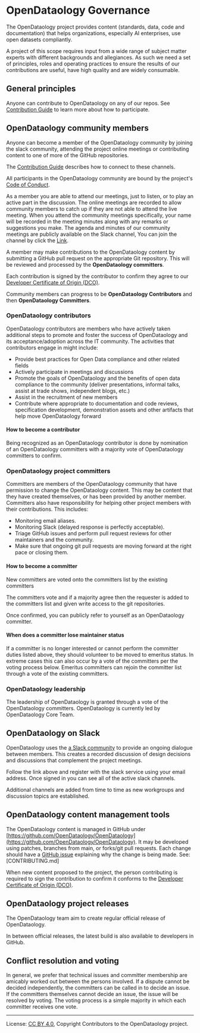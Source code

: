<!-- SPDX-License-Identifier: MIT -->

<!-- SPDX-License-Identifier: CC-BY-4.0 -->
<!-- Copyright Contributors to the OpenDataology project. -->

# OpenDataology Governance

The OpenDataology project provides content (standards, data, code and documentation) that helps organizations, especially AI enterprises, use open datasets compliantly.

A project of this scope requires input from a wide range of subject matter experts with different backgrounds and allegiances.
As such we need a set of principles, roles and operating practices to ensure the results of our contributions are useful,
have high quality and are widely consumable.

## General principles

Anyone can contribute to OpenDataology on any of our repos. See [Contribution Guide](CONTRIBUTING.md) to learn more about how to participate. 

## OpenDataology community members

Anyone can become a member of the OpenDataology community by joining the slack community, attending the project online meetings
or contributing content to one of more of the GitHub repositories.

The [Contribution Guide](CONTRIBUTING.md) describes how to connect to these channels.

All participants in the OpenDataology community are bound by the project's
[Code of Conduct](CODE_OF_CONDUCT.md).

As a member you are able to attend our meetings, just to listen, or to play an active part in the discussion.
The online meetings are recorded to allow community members to catch up if they are not able to attend the live meeting.
When you attend the community meetings specifically, your name will be recorded in the meeting minutes along with any remarks or suggestions you make.
The agenda and minutes of our community meetings are publicly available on the Slack channel, You can join the channel by click the [Link](https://join.slack.com/t/dataset-license/shared_invite/zt-1823jgzvb-3ExLy22G4fKSaTYdXb9fYQ).

A member may make contributions to the OpenDataology content by submitting a
GitHub pull request on the appropriate Git repository.
This will be reviewed and processed by the **OpenDataology committers**.

Each contribution is signed by the contributor to confirm they
agree to our [Developer Certificate of Origin (DCO)](what-is-the-dco.md).

Community members can progress to be **OpenDataology Contributors** and then **OpenDataology Committers**.

### OpenDataology contributors

OpenDataology contributors are members who have actively taken additional steps to promote and foster the success of OpenDataology and its acceptance/adoption across the IT community. The activities that contributors engage in might include:

* Provide best practices for Open Data compliance and other related fields
* Actively participate in meetings and discussions
* Promote the goals of OpenDataology and the benefits of open data compliance to the community (deliver presentations, informal talks, assist at trade shows, independent blogs, etc.)
* Assist in the recruitment of new members
* Contribute where appropriate to documentation and code reviews, specification development, demonstration assets and other artifacts that help move OpenDataology forward

#### How to become a contributor

Being recognized as an OpenDataology contributor is done by nomination of an OpenDataology committers with a majority vote
of OpenDataology committers to confirm. 

### OpenDataology project committers

Committers are members of the OpenDataology community that have permission to change the OpenDataology content.
This may be content that they have created themselves, or has been provided by another member.
Committers also have responsibility for helping other project members with their contributions.
This includes:
* Monitoring email aliases.
* Monitoring Slack (delayed response is perfectly acceptable).
* Triage GitHub issues and perform pull request reviews for other maintainers and the community.
* Make sure that ongoing git pull requests are moving forward at the right pace or closing them.

#### How to become a committer

New committers are voted onto the committers list by the existing committers

The committers vote and if a majority agree then the requester
is added to the committers list and given write access to the git repositories.

Once confirmed, you can publicly refer to yourself as an OpenDataology committer.

#### When does a committer lose maintainer status

If a committer is no longer interested or cannot perform the committer duties listed above, they
should volunteer to be moved to emeritus status. In extreme cases this can also occur by a vote of
the committers per the voting process below.
Emeritus committers can rejoin the committer list through a vote of the
existing committers.

### OpenDataology leadership

The leadership of OpenDataology is granted through a vote of the OpenDataology committers.
OpenDataology is currently led by OpenDataology Core Team.

## OpenDataology on Slack

OpenDataology uses the [a Slack community](https://data-license.slack.com) to provide an ongoing dialogue between members.
This creates a recorded discussion of design decisions and discussions that complement the project meetings.

Follow the link above and register with the slack service using your email address.
Once signed in you can see all of the active slack channels.

Additional channels are added from time to time as new workgroups and discussion topics are established. 

## OpenDataology content management tools

The OpenDataology content is managed in GitHub under [https://github.com/OpenDataology/OpenDataology](https://github.com/OpenDataology/OpenDataology).
It may be developed using patches, branches from main, or forks/git pull requests.
Each change should have a [GitHub issue](https://github.com/OpenDataology/OpenDataology/issues) explaining why the change is being made.
See: [CONTRIBUTING.md]

When new content proposed to the project, the person contributing is required to sign the contribution
to confirm it conforms to the [Developer Certificate of Origin (DCO)](https://developercertificate.org/).

## OpenDataology project releases

The OpenDataology team aim to create regular official release of OpenDataology.

In between official releases, the latest build is also available to developers in GitHub.

## Conflict resolution and voting

In general, we prefer that technical issues and committer membership are amicably worked out
between the persons involved. If a dispute cannot be decided independently, the committers can be
called in to decide an issue. If the committers themselves cannot decide an issue, the issue will
be resolved by voting. The voting process is a simple majority in which each committer receives one vote.


----
License: [CC BY 4.0](https://creativecommons.org/licenses/by/4.0/),
Copyright Contributors to the OpenDataology project.